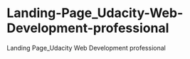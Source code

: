 # Landing-Page_Udacity-Web-Development-professional
Landing Page_Udacity Web Development professional
